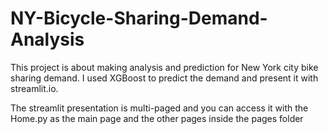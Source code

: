 # NY-Bicycle-Sharing-Demand-Analysis
This project is about making analysis and prediction for New York city bike sharing demand. I used XGBoost to predict the demand and 
present it with streamlit.io. 

The streamlit presentation is multi-paged and you can access it with the Home.py as the main page and the other pages inside the pages folder
